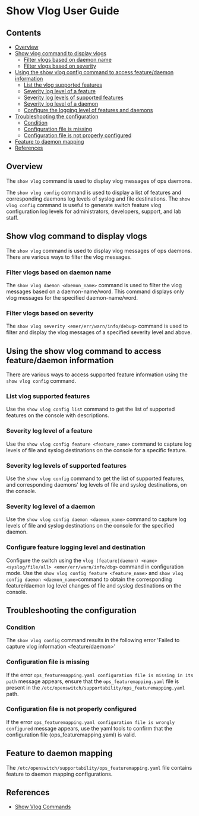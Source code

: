 # Show Vlog User Guide

## Contents

- [Overview](#overview)
- [Show vlog command to display vlogs](#show-vlog-command-to-display-vlogs)
	- [Filter vlogs based on daemon name](#filter-vlogs-based-on-daemon-name)
	- [Filter vlogs based on severity](#filter-vlogs-based-on-severity)
- [Using the show vlog config command to access feature/daemon information](#using-the-show-vlog-command-to-access-feature-daemon-information)
    - [List the vlog supported features](#list-vlog-supported-features)
    - [Severity log level of a feature](#severity-log-level-of-a-feature)
    - [Severity log levels of supported features](#severit-log-levels-of-supported-features)
    - [Severity log level of a daemon](#severity-log-level-of-a-daemon)
    - [Configure the logging level of features and daemons](#configure-the-logging-level-of-features-and-daemons)
- [Troubleshooting the configuration](#troubleshooting-the-configuration)
	- [Condition](#condition)
	- [Configuration file is missing](#configuration-file-is-missing)
	- [Configuration file is not properly configured](#configuration-file-is-not-properly-configured)
- [Feature to daemon mapping](#feature-to-daemon-mapping)
- [References](#references)

## Overview
The `show vlog` command is used to display vlog messages of ops daemons.

The `show vlog config` command is used to display a list of features and corresponding daemons log levels of syslog and file destinations. The `show vlog config` command is useful to generate switch feature vlog configuration log levels for administrators, developers, support, and lab staff.

## Show vlog command to display vlogs
The `show vlog` command is used to display vlog messages of ops daemons. There are various ways to filter the vlog messages.

### Filter vlogs based on daemon name

The `show vlog daemon <daemon_name>` command is used to filter the vlog messages based on a daemon-name/word. This command displays only vlog messages for the specified daemon-name/word.

### Filter vlogs based on severity
The `show vlog severity <emer/err/warn/info/debug>` command is used to filter and display the vlog messages of a specified severity level and above.

## Using the show vlog command to access feature/daemon information

There are various ways to access supported feature information using the `show vlog config` command.

### List vlog supported features
Use the `show vlog config list` command to get the list of supported features on the console with descriptions.

### Severity log level of a feature
Use the `show vlog config feature <feature_name>` command to capture log levels of file and syslog destinations on the console for a specific feature.

### Severity log levels of supported features
Use the `show vlog config` command to get the list of supported features, and corresponding daemons' log levels of file and syslog destinations, on the console.

### Severity log level of a daemon
Use the `show vlog config daemon <daemon_name>` command to capture log levels of file and syslog destinations on the console for the specified daemon.

### Configure feature logging level and destination
Configure the switch using the
`vlog (feature|daemon) <name> <syslog/file/all> <emer/err/warn/info/dbg>` command in configuration mode.
Use the `show vlog config feature <feature_name>` and `show vlog config daemon <daemon_name>`command to obtain the corresponding feature/daemon log level changes of file and syslog destinations on the console.

## Troubleshooting the configuration

### Condition
The `show vlog config` command results in the following error
'Failed to capture vlog information <feature/daemon>'

### Configuration file is missing
If the error `ops_featuremapping.yaml configuration file is missing in its path` message appears, ensure that the `ops_featuremapping.yaml` file is present in the `/etc/openswitch/supportability/ops_featuremapping.yaml` path.

### Configuration file is not properly configured
If the error `ops_featuremapping.yaml configuration file is wrongly configured` message appears,
use the yaml tools to confirm that the configuration file (ops_featuremapping.yaml) is valid.

## Feature to daemon mapping
The `/etc/openswitch/supportability/ops_featuremapping.yaml` file contains feature to daemon mapping configurations.

## References
* [Show Vlog Commands](show_vlog_cli)
